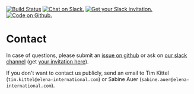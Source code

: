 
[![Build Status](https://travis-ci.org/JuliaEnergy/PowerDynamics.jl.svg?branch=master)](https://travis-ci.org/JuliaEnergy/PowerDynamics.jl)
[![Chat on Slack.](https://img.shields.io/badge/chat%20on-slack-yellow.svg)](https://julialang.slack.com/messages/CDAGL4T09/)
[![Get your Slack invitation.](https://img.shields.io/badge/get%20invitation-slack-yellow.svg)](https://slackinvite.julialang.org/)
[![Code on Github.](https://img.shields.io/badge/code%20on-github-blue.svg)](https://github.com/JuliaEnergy/PowerDynamics.jl)

# Contact

In case of questions, please submit an [issue on github](https://github.com/JuliaEnergy/PowerDynamics.jl) or ask on [our slack channel](https://julialang.slack.com/messages/CDAGL4T09/) (get [your invitation here](https://slackinvite.julialang.org/)).

If you don't want to contact us publicly, send an email to Tim Kittel (`tim.kittel@elena-international.com`) or Sabine Auer (`sabine.auer@elena-international.com`).
